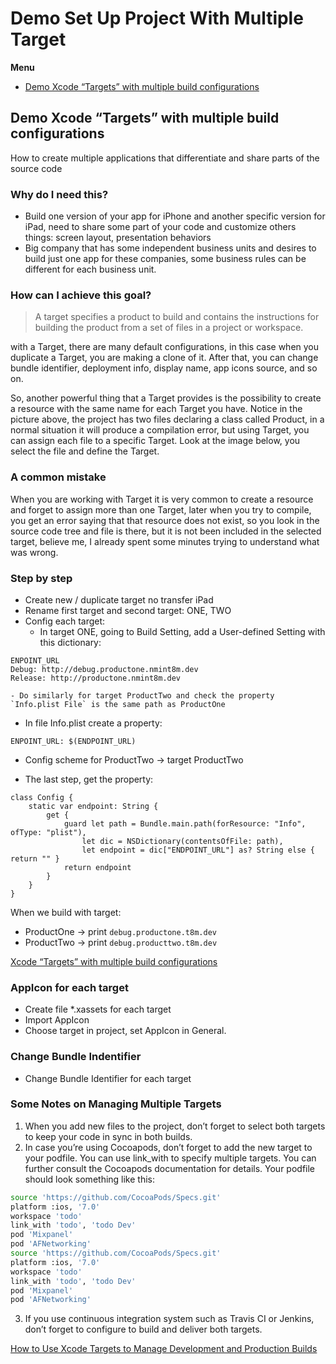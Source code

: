 # Demo Set Up Project With Multiple Target

**Menu**

- [Demo Xcode “Targets” with multiple build configurations](#demo-xcode-targets-with-multiple-build-configurations)

## Demo Xcode “Targets” with multiple build configurations

How to create multiple applications that differentiate and share parts of the source code

### Why do I need this?

- Build one version of your app for iPhone and another specific version for iPad, need to share some part of your code and customize others things: screen layout, presentation behaviors
- Big company that has some independent business units and desires to build just one app for these companies, some business rules can be different for each business unit.

### How can I achieve this goal?

> A target specifies a product to build and contains the instructions for building the product from a set of files in a project or workspace.
 
with a Target, there are many default configurations, in this case when you duplicate a Target, you are making a clone of it. After that, you can change bundle identifier, deployment info, display name, app icons source, and so on. 

So, another powerful thing that a Target provides is the possibility to create a resource with the same name for each Target you have. Notice in the picture above, the project has two files declaring a class called Product, in a normal situation it will produce a compilation error, but using Target, you can assign each file to a specific Target. Look at the image below, you select the file and define the Target.

### A common mistake

When you are working with Target it is very common to create a resource and forget to assign more than one Target, later when you try to compile, you get an error saying that that resource does not exist, so you look in the source code tree and file is there, but it is not been included in the selected target, believe me, I already spent some minutes trying to understand what was wrong.

### Step by step

- Create new / duplicate target no transfer iPad
- Rename first target and second target: ONE, TWO
- Config each target:
	- In target ONE, going to Build Setting, add a User-defined Setting with this dictionary:
	
```
ENPOINT_URL
Debug: http://debug.productone.nmint8m.dev
Release: http://productone.nmint8m.dev
``` 
 
	- Do similarly for target ProductTwo and check the property `Info.plist File` is the same path as ProductOne
- In file Info.plist create a property:

```
ENPOINT_URL: $(ENDPOINT_URL)
```

- Config scheme for ProductTwo -> target ProductTwo

- The last step, get the property:

```
class Config {
    static var endpoint: String {
        get {
            guard let path = Bundle.main.path(forResource: "Info", ofType: "plist"),
                let dic = NSDictionary(contentsOfFile: path),
                let endpoint = dic["ENDPOINT_URL"] as? String else { return "" }
            return endpoint
        }
    }
}
```

When we build with target:

- ProductOne -> print `debug.productone.t8m.dev`
- ProductTwo -> print `debug.producttwo.t8m.dev`

[Xcode “Targets” with multiple build configurations](https://medium.com/@andersongusmao/xcode-targets-with-multiples-build-configuration-90a575ddc687)

### AppIcon for each target

- Create file *.xassets for each target
- Import AppIcon
- Choose target in project, set AppIcon in General.

### Change Bundle Indentifier

- Change Bundle Identifier for each target

### Some Notes on Managing Multiple Targets

1. When you add new files to the project, don’t forget to select both targets to keep your code in sync in both builds.
2. In case you’re using Cocoapods, don’t forget to add the new target to your podfile. You can use link_with to specify multiple targets. You can further consult the Cocoapods documentation for details. Your podfile should look something like this:

```bash
source 'https://github.com/CocoaPods/Specs.git'
platform :ios, '7.0'
workspace 'todo'
link_with 'todo', 'todo Dev'
pod 'Mixpanel'
pod 'AFNetworking'
source 'https://github.com/CocoaPods/Specs.git'
platform :ios, '7.0'
workspace 'todo'
link_with 'todo', 'todo Dev'
pod 'Mixpanel'
pod 'AFNetworking'
```

3. If you use continuous integration system such as Travis CI or Jenkins, don’t forget to configure to build and deliver both targets.

[How to Use Xcode Targets to Manage Development and Production Builds](https://www.appcoda.com/using-xcode-targets)

